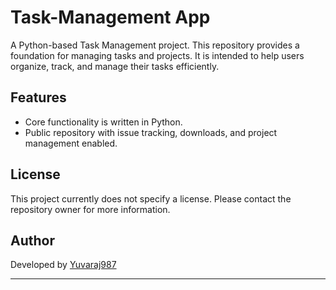 # Task-Management App

A Python-based Task Management project. This repository provides a foundation for managing tasks and projects. It is intended to help users organize, track, and manage their tasks efficiently.

## Features

- Core functionality is written in Python.
- Public repository with issue tracking, downloads, and project management enabled.

## License

This project currently does not specify a license. Please contact the repository owner for more information.

## Author

Developed by [Yuvaraj987](https://github.com/Yuvaraj987)

---
